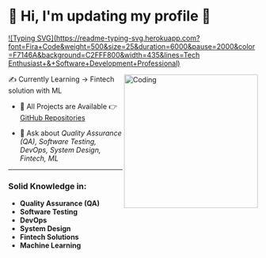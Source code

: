 # 📌 Hi, I'm updating my profile 📌

[![Typing SVG](https://readme-typing-svg.herokuapp.com?font=Fira+Code&weight=500&size=25&duration=6000&pause=2000&color=F7146A&background=C2FFF800&width=435&lines=Tech Enthusiast+&+Software+Development+Professional)](https://git.io/typing-svg)

<img align="right" alt="Coding" width="270" src="https://miro.medium.com/max/1400/1*4fNBO_UDYEVxM0E5T2FyJQ.gif">

 ✍ Currently Learning -> Fintech solution with ML

- 🧮 All Projects are Available 👉 [GitHub Repositories](https://github.com/ChandanMohonto?tab=repositories)

- 💬 Ask about *Quality Assurance (QA), Software Testing, DevOps, System Design, Fintech, ML*

---

### Solid Knowledge in:
- **Quality Assurance (QA)**
- **Software Testing**
- **DevOps**
- **System Design**
- **Fintech Solutions**
- **Machine Learning**


